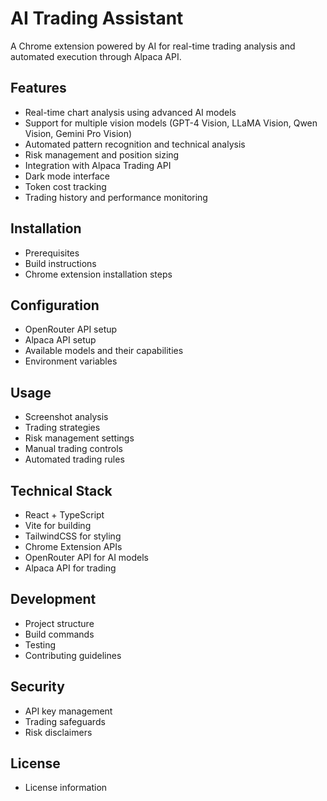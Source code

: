 # AI Trading Assistant

A Chrome extension powered by AI for real-time trading analysis and automated execution through Alpaca API.

## Features
- Real-time chart analysis using advanced AI models
- Support for multiple vision models (GPT-4 Vision, LLaMA Vision, Qwen Vision, Gemini Pro Vision)
- Automated pattern recognition and technical analysis
- Risk management and position sizing
- Integration with Alpaca Trading API
- Dark mode interface
- Token cost tracking
- Trading history and performance monitoring

## Installation
- Prerequisites
- Build instructions
- Chrome extension installation steps

## Configuration
- OpenRouter API setup
- Alpaca API setup
- Available models and their capabilities
- Environment variables

## Usage
- Screenshot analysis
- Trading strategies
- Risk management settings
- Manual trading controls
- Automated trading rules

## Technical Stack
- React + TypeScript
- Vite for building
- TailwindCSS for styling
- Chrome Extension APIs
- OpenRouter API for AI models
- Alpaca API for trading

## Development
- Project structure
- Build commands
- Testing
- Contributing guidelines

## Security
- API key management
- Trading safeguards
- Risk disclaimers

## License
- License information
